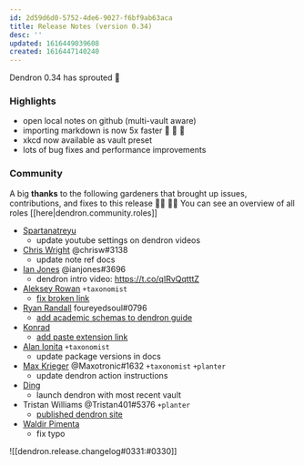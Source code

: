 ```yaml
---
id: 2d59d6d0-5752-4de6-9027-f6bf9ab63aca
title: Release Notes (version 0.34)
desc: ''
updated: 1616449039608
created: 1616447140240
---
```



Dendron 0.34 has sprouted  🌱

### Highlights
- open local notes on github (multi-vault aware)
- importing markdown is now 5x faster 🚀 🚀 🚀
- xkcd now available as vault preset
- lots of bug fixes and performance improvements

### Community

A big **thanks** to the following gardeners that brought up issues, contributions, and fixes to this release :man_farmer: :woman_farmer: 
You can see an overview of all roles [[here|dendron.community.roles]]

- [Spartanatreyu](https://github.com/spartanatreyu)
  - update youtube settings on dendron videos
- [Chris Wright](https://github.com/caw) @chrisw#3138 
  - update note ref docs
- [Ian Jones](https://github.com/theianjones) @ianjones#3696 
  - dendron intro video: <https://t.co/qIRvQqtttZ>
- [Aleksey Rowan](https://github.com/aleksey-rowan) `+taxonomist`
  - [fix broken link](https://github.com/dendronhq/dendron-site/pull/71)
- [Ryan Randall](https://github.com/ryan-p-randall) foureyedsoul#0796 
  - [add academic schemas to dendron guide](https://github.com/dendronhq/dendron-site/pull/72)
- [Konrad](https://github.com/Konkrad)
  - [add paste extension link](https://github.com/dendronhq/dendron-site/pull/69)
- [Alan Ionita](https://github.com/alanionita) `+taxonomist`
  - update package versions in docs
- [Max Krieger](https://github.com/maxkrieger) @Maxotronic#1632 `+taxonomist` `+planter`
  - update dendron action instructions
- [Ding](https://github.com/Ding-Fan)
  - launch dendron with most recent vault
- Tristan Williams @Tristan401#5376  `+planter`
  - [published dendron site](https://tristan401-2000.github.io/tristan-working-notes-dendron/)
- [Waldir Pimenta](https://github.com/waldyrious)
  - fix typo

![[dendron.release.changelog#0331:#0330]]